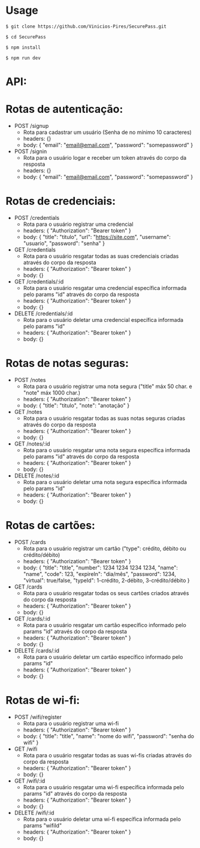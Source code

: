 # Usage
```
$ git clone https://github.com/Vinicios-Pires/SecurePass.git

$ cd SecurePass

$ npm install

$ npm run dev
```
#

# API:

# Rotas de autenticação:

- POST /signup
  - Rota para cadastrar um usuário (Senha de no mínimo 10 caracteres)
  - headers: {}
  - body: {
    "email": "email@email.com",
    "password": "somepassword"
    }
- POST /signin
  - Rota para o usuário logar e receber um token através do corpo da resposta
  - headers: {}
  - body: {
    "email": "email@email.com",
    "password": "somepassword"
    }

# Rotas de credenciais:

- POST /credentials
  - Rota para o usuário registrar uma credencial
  - headers: {
    "Authorization": "Bearer token"
    }
  - body: {
    "title": "titulo",
    "url": "https://site.com",
    "username": "usuario",
    "password": "senha"
    }
- GET /credentials
  - Rota para o usuário resgatar todas as suas credenciais criadas através do corpo da resposta
  - headers: {
    "Authorization": "Bearer token"
    }
  - body: {}
- GET /credentials/:id
  - Rota para o usuário resgatar uma credencial específica informada pelo params "id" através do corpo da resposta
  - headers: {
    "Authorization": "Bearer token"
    }
  - body: {}
- DELETE /credentials/:id
  - Rota para o usuário deletar uma credencial específica informada pelo params "id"
  - headers: {
    "Authorization": "Bearer token"
    }
  - body: {}

# Rotas de notas seguras:

- POST /notes
  - Rota para o usuário registrar uma nota segura ("title" máx 50 char. e "note" máx 1000 char.)
  - headers: {
    "Authorization": "Bearer token"
    }
  - body: {
    "title": "titulo",
    "note": "anotação"
    }
- GET /notes
  - Rota para o usuário resgatar todas as suas notas seguras criadas através do corpo da resposta
  - headers: {
    "Authorization": "Bearer token"
    }
  - body: {}
- GET /notes/:id
  - Rota para o usuário resgatar uma nota segura específica informada pelo params "id" através do corpo da resposta
  - headers: {
    "Authorization": "Bearer token"
    }
  - body: {}
- DELETE /notes/:id
  - Rota para o usuário deletar uma nota segura específica informada pelo params "id"
  - headers: {
    "Authorization": "Bearer token"
    }
  - body: {}

# Rotas de cartões:

- POST /cards
  - Rota para o usuário registrar um cartão ("type": crédito, débito ou crédito/débito)
  - headers: {
    "Authorization": "Bearer token"
    }
  - body: {
    "title": "title",
    "number": 1234 1234 1234 1234,
    "name": "name",
    "code": 123,
    "expireIn": "dia/mês",
    "password": 1234,
    "virtual": true/false,
    "typeId": 1-crédito, 2-débito, 3-crédito/débito
    }
- GET /cards
  - Rota para o usuário resgatar todas os seus cartões criados através do corpo da resposta
  - headers: {
    "Authorization": "Bearer token"
    }
  - body: {}
- GET /cards/:id
  - Rota para o usuário resgatar um cartão específico informado pelo params "id" através do corpo da resposta
  - headers: {
    "Authorization": "Bearer token"
    }
  - body: {}
- DELETE /cards/:id
  - Rota para o usuário deletar um cartão específico informado pelo params "id"
  - headers: {
    "Authorization": "Bearer token"
    }
  - body: {}

# Rotas de wi-fi:

- POST /wifi/register
  - Rota para o usuário registrar uma wi-fi
  - headers: {
    "Authorization": "Bearer token"
    }
  - body: {
    "title": "title",
    "name": "nome do wifi",
    "password": "senha do wifi"
    }
- GET /wifi
  - Rota para o usuário resgatar todas as suas wi-fis criadas através do corpo da resposta
  - headers: {
    "Authorization": "Bearer token"
    }
  - body: {}
- GET /wifi/:id
  - Rota para o usuário resgatar uma wi-fi específica informada pelo params "id" através do corpo da resposta
  - headers: {
    "Authorization": "Bearer token"
    }
  - body: {}
- DELETE /wifi/:id
  - Rota para o usuário deletar uma wi-fi específica informada pelo params "wifiId"
  - headers: {
    "Authorization": "Bearer token"
    }
  - body: {}
